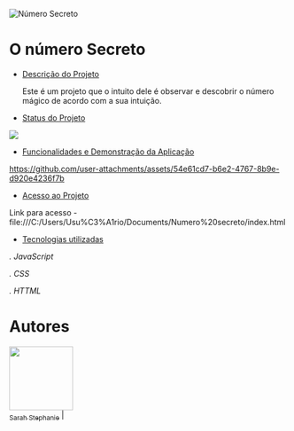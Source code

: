 ![Número Secreto](https://github.com/user-attachments/assets/0496a5e4-5770-4fd5-a1cd-18fd95e75010)
<h1 align=> O número Secreto </h1>

* [Descrição do Projeto](#descrição-do-projeto)
  
  Este é um projeto que o intuito dele é observar e descobrir o número mágico de acordo com a sua intuição. 
* [Status do Projeto](#status-do-Projeto)
<p align=>
<img loading="lazy" src="http://img.shields.io/static/v1?label=STATUS&message=EM%20DESENVOLVIMENTO&color=GREEN&style=for-the-badge"/>
</p>

* [Funcionalidades e Demonstração da Aplicação](#funcionalidades-e-demonstração-da-aplicação)

https://github.com/user-attachments/assets/54e61cd7-b6e2-4767-8b9e-d920e4236f7b

* [Acesso ao Projeto](#acesso-ao-projeto)
  
Link para acesso - file:///C:/Users/Usu%C3%A1rio/Documents/Numero%20secreto/index.html

* [Tecnologias utilizadas](#tecnologias-utilizadas)

*. JavaScript*

*. CSS*

*. HTTML*

# Autores

[<img loading="lazy" src="https://github.com/user-attachments/assets/81f89c1b-34bd-4c75-85d4-7d07386a0eba" width=115><br><sub>Sarah Stephanie</sub>](https://github.com/Sarahsteoli)   |
